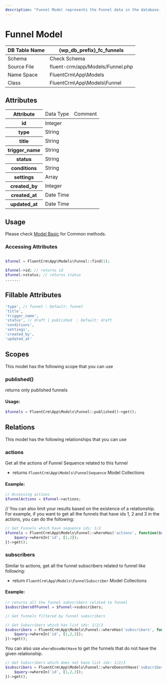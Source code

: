 ```yaml
---
description: "Funnel Model represents the Funnel data in the database. It has all the attributes and methods to do the CRUD operations."
---
```


# Funnel Model

| DB Table Name | {wp_db_prefix}_fc_funnels                                      |
|---------------|----------------------------------------------------------------|
| Schema        | <a :href="$withBase('/database/#fc-funnels')">Check Schema</a> |
| Source File   | fluent-crm/app/Models/Funnel.php                               |
| Name Space    | FluentCrm\App\Models                                           |
| Class         | FluentCrm\App\Models\Funnel                                    |

## Attributes
<table>
    <thead>
        <tr>
           <th>Attribute</th>
           <td>Data Type</td>
           <td>Comment</td>
      </tr>
    </thead>
    <tbody>
        <tr>
            <th>id</th>
            <td>Integer</td>
            <td></td>
        </tr>
        <tr class="odd">
            <th>type</th>
            <td> String</td>
            <td></td>
        </tr>
        <tr>
            <th>title</th>
            <td>String</td>
            <td></td>
        </tr>
        <tr>
            <th>trigger_name</th>
            <td>String</td>
            <td></td>
        </tr>
        <tr>
            <th>status</th>
            <td>String</td>
            <td></td>
        </tr>
        <tr>
            <th>conditions</th>
            <td>String</td>
            <td></td>
        </tr>
        <tr>
            <th>settings</th>
            <td>Array</td>
            <td></td>
        </tr>
        <tr>
            <th>created_by</th>
            <td>Integer</td>
            <td></td>
        </tr>
        <tr>
            <th>created_at</th>
            <td>Date Time</td>
            <td></td>
        </tr>
        <tr>
            <th>updated_at</th>
            <td>Date Time</td>
            <td></td>
        </tr>
    </tbody>
</table>

## Usage

Please check <a href="/database/models/">Model Basic</a> for Common methods.

### Accessing Attributes

```php 

$funnel = FluentCrm\App\Models\Funnel::find(1);

$funnel->id; // returns id
$funnel->status; // returns status
.......
```

## Fillable Attributes

```php
'type', // funnel : Default: funnel
'title',
'trigger_name',
'status', // draft | published  : Default: draft
'conditions',
'settings',
'created_by',
'updated_at'

```

## Scopes

This model has the following scope that you can use

### published()

returns only published funnels
#### Usage:

```php 
$funnels = FluentCrm\App\Models\Funnel::published()->get();
```

## Relations
This model has the following relationships that you can use

### actions
Get all the actions of Funnel Sequence related to this funnel
- returns `FluentCrm\App\Models\FunnelSequence` Model Collections

#### Example:
```php 
// Accessing actions
$funnelActions = $funnel->actions;
```

// You can also limit your results based on the existence of a relationship. 
For example, if you want to get all the funnels that have ids 1, 2 and 3 in the actions, you can do the following:

```php
// Get Funnels which have sequence ids: 1/2
$funnels = FluentCrm\App\Models\Funnel::whereHas('actions', function($query) {
    $query->whereIn('id', [1,2]);
})->get();
```

### subscribers
Similar to actions, get all the funnel subscribers related to funnel like following:
- return `FluentCrm\App\Models\FunnelSubscriber` Model Collections

#### Example:
```php 
// returns all the funnel subscribers related to funnel
$subscribersOfFunnel = $funnel->subscribers;

// Get funnels filtered by funnel subscribers

// Get Subscribers which has list ids: 1/2/3
$subscribers = FluentCrm\App\Models\Funnel::whereHas('subscribers', function($query) {
    $query->whereIn('id', [1,2,3]);
})->get();
```
You can also use `whereDoseNotHave` to get the funnels that do not have the given relationship.
```php
// Get Subscribers which does not have list ids: 1/2/3
$subscribers = FluentCrm\App\Models\Funnel::whereDoesntHave('subscribers', function($query) {
    $query->whereIn('id', [1,2,3]);
})->get();
```
